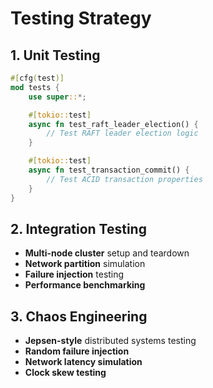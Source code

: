 # Testing Strategy

## 1. Unit Testing

```rust
#[cfg(test)]
mod tests {
    use super::*;

    #[tokio::test]
    async fn test_raft_leader_election() {
        // Test RAFT leader election logic
    }

    #[tokio::test]
    async fn test_transaction_commit() {
        // Test ACID transaction properties
    }
}
```

## 2. Integration Testing

- **Multi-node cluster** setup and teardown
- **Network partition** simulation
- **Failure injection** testing
- **Performance benchmarking**

## 3. Chaos Engineering

- **Jepsen-style** distributed systems testing
- **Random failure injection**
- **Network latency simulation**
- **Clock skew testing**
